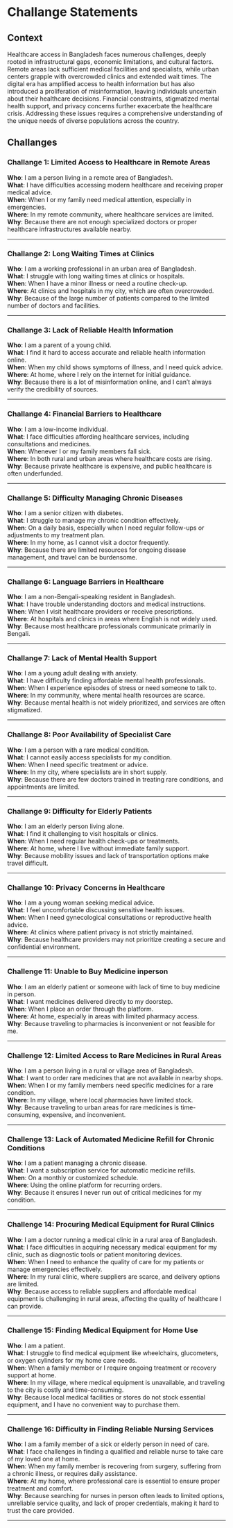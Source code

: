 # Challange Statements

## Context

Healthcare access in Bangladesh faces numerous challenges, deeply rooted in infrastructural gaps, economic limitations, and cultural factors. Remote areas lack sufficient medical facilities and specialists, while urban centers grapple with overcrowded clinics and extended wait times. The digital era has amplified access to health information but has also introduced a proliferation of misinformation, leaving individuals uncertain about their healthcare decisions. Financial constraints, stigmatized mental health support, and privacy concerns further exacerbate the healthcare crisis. Addressing these issues requires a comprehensive understanding of the unique needs of diverse populations across the country.

## Challanges

### Challange 1: Limited Access to Healthcare in Remote Areas  
**Who**: I am a person living in a remote area of Bangladesh.  
**What**: I have difficulties accessing modern healthcare and receiving proper medical advice.  
**When**: When I or my family need medical attention, especially in emergencies.  
**Where**: In my remote community, where healthcare services are limited.  
**Why**: Because there are not enough specialized doctors or proper healthcare infrastructures available nearby.  

---

### Challange 2: Long Waiting Times at Clinics  
**Who**: I am a working professional in an urban area of Bangladesh.  
**What**: I struggle with long waiting times at clinics or hospitals.  
**When**: When I have a minor illness or need a routine check-up.  
**Where**: At clinics and hospitals in my city, which are often overcrowded.  
**Why**: Because of the large number of patients compared to the limited number of doctors and facilities.  

---

### Challange 3: Lack of Reliable Health Information  
**Who**: I am a parent of a young child.  
**What**: I find it hard to access accurate and reliable health information online.  
**When**: When my child shows symptoms of illness, and I need quick advice.  
**Where**: At home, where I rely on the internet for initial guidance.  
**Why**: Because there is a lot of misinformation online, and I can’t always verify the credibility of sources.  

---

### Challange 4: Financial Barriers to Healthcare  
**Who**: I am a low-income individual.  
**What**: I face difficulties affording healthcare services, including consultations and medicines.  
**When**: Whenever I or my family members fall sick.  
**Where**: In both rural and urban areas where healthcare costs are rising.  
**Why**: Because private healthcare is expensive, and public healthcare is often underfunded.  

---

### Challange 5: Difficulty Managing Chronic Diseases  
**Who**: I am a senior citizen with diabetes.  
**What**: I struggle to manage my chronic condition effectively.  
**When**: On a daily basis, especially when I need regular follow-ups or adjustments to my treatment plan.  
**Where**: In my home, as I cannot visit a doctor frequently.  
**Why**: Because there are limited resources for ongoing disease management, and travel can be burdensome.  

---

### Challange 6: Language Barriers in Healthcare  
**Who**: I am a non-Bengali-speaking resident in Bangladesh.  
**What**: I have trouble understanding doctors and medical instructions.  
**When**: When I visit healthcare providers or receive prescriptions.  
**Where**: At hospitals and clinics in areas where English is not widely used.  
**Why**: Because most healthcare professionals communicate primarily in Bengali.  

---

### Challange 7: Lack of Mental Health Support  
**Who**: I am a young adult dealing with anxiety.  
**What**: I have difficulty finding affordable mental health professionals.  
**When**: When I experience episodes of stress or need someone to talk to.  
**Where**: In my community, where mental health resources are scarce.  
**Why**: Because mental health is not widely prioritized, and services are often stigmatized.  

---

### Challange 8: Poor Availability of Specialist Care  
**Who**: I am a person with a rare medical condition.  
**What**: I cannot easily access specialists for my condition.  
**When**: When I need specific treatment or advice.  
**Where**: In my city, where specialists are in short supply.  
**Why**: Because there are few doctors trained in treating rare conditions, and appointments are limited.  

---

### Challange 9: Difficulty for Elderly Patients  
**Who**: I am an elderly person living alone.  
**What**: I find it challenging to visit hospitals or clinics.  
**When**: When I need regular health check-ups or treatments.  
**Where**: At home, where I live without immediate family support.  
**Why**: Because mobility issues and lack of transportation options make travel difficult.  

---

### Challange 10: Privacy Concerns in Healthcare  
**Who**: I am a young woman seeking medical advice.  
**What**: I feel uncomfortable discussing sensitive health issues.  
**When**: When I need gynecological consultations or reproductive health advice.  
**Where**: At clinics where patient privacy is not strictly maintained.  
**Why**: Because healthcare providers may not prioritize creating a secure and confidential environment.  

---

### Challenge 11: Unable to Buy Medicine inperson
**Who**: I am an elderly patient or someone with lack of time to buy medicine in person.<br>
**What**: I want medicines delivered directly to my doorstep.<br>
**When**: When I place an order through the platform.<br>
**Where**: At home, especially in areas with limited pharmacy access.<br>
**Why**: Because traveling to pharmacies is inconvenient or not feasible for me.

---

### Challenge 12: Limited Access to Rare Medicines in Rural Areas
**Who**: I am a person living in a rural or village area of Bangladesh.<br>
**What**: I want to order rare medicines that are not available in nearby shops.<br>
**When**: When I or my family members need specific medicines for a rare condition.<br>
**Where**: In my village, where local pharmacies have limited stock.<br>
**Why**: Because traveling to urban areas for rare medicines is time-consuming, expensive, and inconvenient.

---

### Challenge 13: Lack of Automated Medicine Refill for Chronic Conditions
**Who**: I am a patient managing a chronic disease.<br>
**What**: I want a subscription service for automatic medicine refills.<br>
**When**: On a monthly or customized schedule.<br>
**Where**: Using the online platform for recurring orders.<br>
**Why**: Because it ensures I never run out of critical medicines for my condition.

---

### Challenge 14: Procuring Medical Equipment for Rural Clinics
**Who**: I am a doctor running a medical clinic in a rural area of Bangladesh.<br>
**What**: I face difficulties in acquiring necessary medical equipment for my clinic, such as diagnostic tools or patient monitoring devices.<br>
**When**: When I need to enhance the quality of care for my patients or manage emergencies effectively.<br>
**Where**: In my rural clinic, where suppliers are scarce, and delivery options are limited.<br>
**Why**: Because access to reliable suppliers and affordable medical equipment is challenging in rural areas, affecting the quality of healthcare I can provide.<br>

---

### Challenge 15: Finding Medical Equipment for Home Use
**Who**: I am a patient. <br>
**What**: I struggle to find medical equipment like wheelchairs, glucometers, or oxygen cylinders for my home care needs.<br>
**When**: When a family member or I require ongoing treatment or recovery support at home.<br>
**Where**: In my village, where medical equipment is unavailable, and traveling to the city is costly and time-consuming.<br>
**Why**: Because local medical facilities or stores do not stock essential equipment, and I have no convenient way to purchase them.<br>

---

### Challenge 16: Difficulty in Finding Reliable Nursing Services
**Who**: I am a family member of a sick or elderly person in need of care.<br>
**What**: I face challenges in finding a qualified and reliable nurse to take care of my loved one at home.<br>
**When**: When my family member is recovering from surgery, suffering from a chronic illness, or requires daily assistance.<br>
**Where**: At my home, where professional care is essential to ensure proper treatment and comfort.<br>
**Why**: Because searching for nurses in person often leads to limited options, unreliable service quality, and lack of proper credentials, making it hard to trust the care provided.<br>

---

